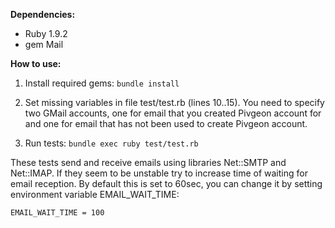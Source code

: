 **Dependencies:**

- Ruby 1.9.2
- gem Mail

**How to use:**

1. Install required gems: `bundle install`

2. Set missing variables in file test/test.rb (lines 10..15). You need to specify two GMail accounts, one for email that you created Pivgeon account for and one for email that has not been used to create Pivgeon account.

3. Run tests: `bundle exec ruby test/test.rb`


These tests send and receive emails using libraries Net::SMTP and Net::IMAP. If they seem to be unstable try to increase time of waiting for email reception. By default this is set to 60sec, you can change it by setting environment variable EMAIL_WAIT_TIME:

`EMAIL_WAIT_TIME = 100`


